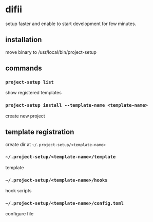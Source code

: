 # difii
setup faster and enable to start development for few minutes.

## installation
move binary to /usr/local/bin/project-setup

## commands
### ```project-setup list```
show registered templates

### ```project-setup install --template-name <template-name>```
create new project

## template registration
create dir at ```~/.project-setup/<template-name>```
### ```~/.project-setup/<template-name>/template```
template
### ```~/.project-setup/<template-name>/hooks```
hook scripts
### ```~/.project-setup/<template-name>/config.toml```
configure file
